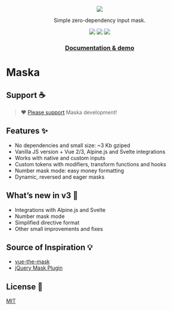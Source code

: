 <p align="center">
  <a href="https://beholdr.github.io/maska/"><img src="https://beholdr.github.io/maska/maska.svg"></a>
</p>

<p align="center">
  Simple zero-dependency input mask.
</p>

<p align="center">
  <a href="https://www.npmjs.com/package/maska"><img src="https://img.shields.io/npm/v/maska"></a>
  <a href="https://bundlephobia.com/package/maska"><img src="https://img.shields.io/bundlephobia/minzip/maska"></a>
  <a href="https://github.com/beholdr/maska/actions/workflows/build.yml"><img src="https://github.com/beholdr/maska/actions/workflows/build.yml/badge.svg"></a>
</p>

<h3 align="center">
  <a href="https://beholdr.github.io/maska/"><b>Documentation & demo</b></a>
</h3>

# Maska

## Support ☕️

> ❤️ [Please support](https://boosty.to/beholdr) Maska development!

## Features ✨

- No dependencies and small size: ~3 Kb gziped
- Vanilla JS version + Vue 2/3, Alpine.js and Svelte integrations
- Works with native and custom inputs
- Custom tokens with modifiers, transform functions and hooks
- Number mask mode: easy money formatting
- Dynamic, reversed and eager masks

## What’s new in v3 🎉

- Integrations with Alpine.js and Svelte
- Number mask mode
- Simplified directive format
- Other small improvements and fixes

## Source of Inspiration 💡

- [vue-the-mask](https://vuejs-tips.github.io/vue-the-mask/)
- [jQuery Mask Plugin](http://igorescobar.github.io/jQuery-Mask-Plugin/)

## License 📄

[MIT](LICENSE.txt)
